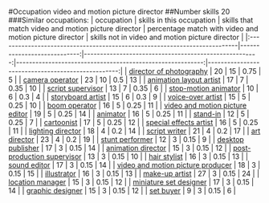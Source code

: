#Occupation video and motion picture director
##Number skills 20
###Similar occupations:
| occupation                                                                |   skills in this occupation |   skills that match video and motion picture director |   percentage match with video and motion picture director |   skills not in video and motion picture director |
|:--------------------------------------------------------------------------|----------------------------:|------------------------------------------------------:|----------------------------------------------------------:|--------------------------------------------------:|
| [director of photography](director_of_photography.md)                     |                          20 |                                                    15 |                                                      0.75 |                                                 5 |
| [camera operator](camera_operator.md)                                     |                          23 |                                                    10 |                                                      0.5  |                                                13 |
| [animation layout artist](animation_layout_artist.md)                     |                          17 |                                                     7 |                                                      0.35 |                                                10 |
| [script supervisor](script_supervisor.md)                                 |                          13 |                                                     7 |                                                      0.35 |                                                 6 |
| [stop-motion animator](stop-motion_animator.md)                           |                          10 |                                                     6 |                                                      0.3  |                                                 4 |
| [storyboard artist](storyboard_artist.md)                                 |                          15 |                                                     6 |                                                      0.3  |                                                 9 |
| [voice-over artist](voice-over_artist.md)                                 |                          15 |                                                     5 |                                                      0.25 |                                                10 |
| [boom operator](boom_operator.md)                                         |                          16 |                                                     5 |                                                      0.25 |                                                11 |
| [video and motion picture editor](video_and_motion_picture_editor.md)     |                          19 |                                                     5 |                                                      0.25 |                                                14 |
| [animator](animator.md)                                                   |                          16 |                                                     5 |                                                      0.25 |                                                11 |
| [stand-in](stand-in.md)                                                   |                          12 |                                                     5 |                                                      0.25 |                                                 7 |
| [cartoonist](cartoonist.md)                                               |                          17 |                                                     5 |                                                      0.25 |                                                12 |
| [special effects artist](special_effects_artist.md)                       |                          16 |                                                     5 |                                                      0.25 |                                                11 |
| [lighting director](lighting_director.md)                                 |                          18 |                                                     4 |                                                      0.2  |                                                14 |
| [script writer](script_writer.md)                                         |                          21 |                                                     4 |                                                      0.2  |                                                17 |
| [art director](art_director.md)                                           |                          23 |                                                     4 |                                                      0.2  |                                                19 |
| [stunt performer](stunt_performer.md)                                     |                          12 |                                                     3 |                                                      0.15 |                                                 9 |
| [desktop publisher](desktop_publisher.md)                                 |                          17 |                                                     3 |                                                      0.15 |                                                14 |
| [animation director](animation_director.md)                               |                          15 |                                                     3 |                                                      0.15 |                                                12 |
| [post-production supervisor](post-production_supervisor.md)               |                          13 |                                                     3 |                                                      0.15 |                                                10 |
| [hair stylist](hair_stylist.md)                                           |                          16 |                                                     3 |                                                      0.15 |                                                13 |
| [sound editor](sound_editor.md)                                           |                          17 |                                                     3 |                                                      0.15 |                                                14 |
| [video and motion picture producer](video_and_motion_picture_producer.md) |                          18 |                                                     3 |                                                      0.15 |                                                15 |
| [illustrator](illustrator.md)                                             |                          16 |                                                     3 |                                                      0.15 |                                                13 |
| [make-up artist](make-up_artist.md)                                       |                          27 |                                                     3 |                                                      0.15 |                                                24 |
| [location manager](location_manager.md)                                   |                          15 |                                                     3 |                                                      0.15 |                                                12 |
| [miniature set designer](miniature_set_designer.md)                       |                          17 |                                                     3 |                                                      0.15 |                                                14 |
| [graphic designer](graphic_designer.md)                                   |                          15 |                                                     3 |                                                      0.15 |                                                12 |
| [set buyer](set_buyer.md)                                                 |                           9 |                                                     3 |                                                      0.15 |                                                 6 |
